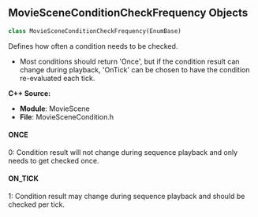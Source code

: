 ## MovieSceneConditionCheckFrequency Objects

```python
class MovieSceneConditionCheckFrequency(EnumBase)
```

Defines how often a condition needs to be checked.
*  Most conditions should return 'Once', but if the condition result can change during playback, 'OnTick' can be chosen to have the condition re-evaluated each tick.

**C++ Source:**

- **Module**: MovieScene
- **File**: MovieSceneCondition.h

<a id="unreal.MovieSceneConditionCheckFrequency.ONCE"></a>

#### ONCE

0: Condition result will not change during sequence playback and only needs to get checked once.

<a id="unreal.MovieSceneConditionCheckFrequency.ON_TICK"></a>

#### ON_TICK

1: Condition result may change during sequence playback and should be checked per tick.

<a id="unreal.MovieSceneEvaluationType"></a>